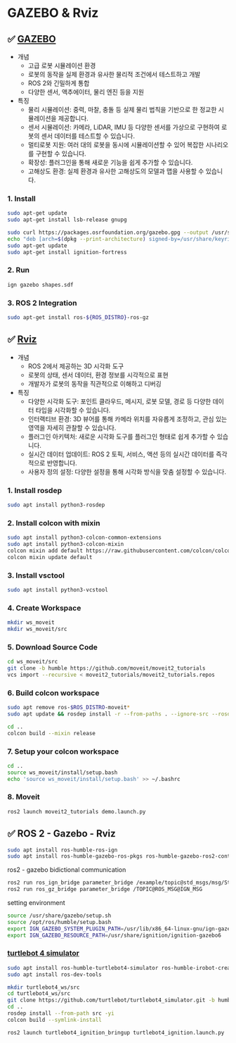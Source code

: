 # GAZEBO & Rviz

## ✅ [GAZEBO](https://gazebosim.org/docs/fortress/getstarted/)

- 개념
  - 고급 로봇 시뮬레이션 환경
  - 로봇의 동작을 실제 환경과 유사한 물리적 조건에서 테스트하고 개발
  - ROS 2와 긴밀하게 통합
  - 다양한 센서, 액추에이터, 물리 엔진 등을 지원
- 특징
  - 물리 시뮬레이션: 중력, 마찰, 충돌 등 실제 물리 법칙을 기반으로 한 정교한 시뮬레이션을 제공합니다.
  - 센서 시뮬레이션: 카메라, LiDAR, IMU 등 다양한 센서를 가상으로 구현하여 로봇의 센서 데이터를 테스트할 수 있습니다.
  - 멀티로봇 지원: 여러 대의 로봇을 동시에 시뮬레이션할 수 있어 복잡한 시나리오를 구현할 수 있습니다.
  - 확장성: 플러그인을 통해 새로운 기능을 쉽게 추가할 수 있습니다.
  - 고해상도 환경: 실제 환경과 유사한 고해상도의 모델과 맵을 사용할 수 있습니다.

### 1. Install

```bash
sudo apt-get update
sudo apt-get install lsb-release gnupg
```

```bash
sudo curl https://packages.osrfoundation.org/gazebo.gpg --output /usr/share/keyrings/pkgs-osrf-archive-keyring.gpg
echo "deb [arch=$(dpkg --print-architecture) signed-by=/usr/share/keyrings/pkgs-osrf-archive-keyring.gpg] http://packages.osrfoundation.org/gazebo/ubuntu-stable $(lsb_release -cs) main" | sudo tee /etc/apt/sources.list.d/gazebo-stable.list > /dev/null
sudo apt-get update
sudo apt-get install ignition-fortress
```

### 2. Run
```bash
ign gazebo shapes.sdf
```

### 3. ROS 2 Integration
```bash
sudo apt-get install ros-${ROS_DISTRO}-ros-gz
```

## ✅ [Rviz](https://moveit.picknik.ai/main/doc/tutorials/getting_started/getting_started.html)

- 개념
  - ROS 2에서 제공하는 3D 시각화 도구
  - 로봇의 상태, 센서 데이터, 환경 정보를 시각적으로 표현
  - 개발자가 로봇의 동작을 직관적으로 이해하고 디버깅
- 특징
  - 다양한 시각화 도구: 포인트 클라우드, 메시지, 로봇 모델, 경로 등 다양한 데이터 타입을 시각화할 수 있습니다.
  - 인터랙티브 환경: 3D 뷰어를 통해 카메라 위치를 자유롭게 조정하고, 관심 있는 영역을 자세히 관찰할 수 있습니다.
  - 플러그인 아키텍처: 새로운 시각화 도구를 플러그인 형태로 쉽게 추가할 수 있습니다.
  - 실시간 데이터 업데이트: ROS 2 토픽, 서비스, 액션 등의 실시간 데이터를 즉각적으로 반영합니다.
  - 사용자 정의 설정: 다양한 설정을 통해 시각화 방식을 맞춤 설정할 수 있습니다.

### 1. Install rosdep
```bash
sudo apt install python3-rosdep
```

### 2. Install colcon with mixin
```bash
sudo apt install python3-colcon-common-extensions
sudo apt install python3-colcon-mixin
colcon mixin add default https://raw.githubusercontent.com/colcon/colcon-mixin-repository/master/index.yaml
colcon mixin update default
```

### 3. Install vsctool
```bash
sudo apt install python3-vcstool
```

### 4. Create Workspace
```bash
mkdir ws_moveit
mkdir ws_moveit/src
```

### 5. Download Source Code
```bash
cd ws_moveit/src
git clone -b humble https://github.com/moveit/moveit2_tutorials
vcs import --recursive < moveit2_tutorials/moveit2_tutorials.repos
```

### 6. Build colcon workspace
```bash
sudo apt remove ros-$ROS_DISTRO-moveit*
sudo apt update && rosdep install -r --from-paths . --ignore-src --rosdistro $ROS_DISTRO -y
```

```bash
cd ..
colcon build --mixin release
```

### 7. Setup your colcon workspace
```bash
cd ..
source ws_moveit/install/setup.bash
echo 'source ws_moveit/install/setup.bash' >> ~/.bashrc
```

### 8. Moveit
```bash
ros2 launch moveit2_tutorials demo.launch.py
```

## ✅ ROS 2 - Gazebo - Rviz
```bash
sudo apt install ros-humble-ros-ign
sudo apt install ros-humble-gazebo-ros-pkgs ros-humble-gazebo-ros2-control
```

ros2 - gazebo bidictional communication
```bash
ros2 run ros_ign_bridge parameter_bridge /example/topic@std_msgs/msg/String@ignition.msgs.StringMsg
ros2 run ros_gz_bridge parameter_bridge /TOPIC@ROS_MSG@IGN_MSG
```

setting environment
```bash
source /usr/share/gazebo/setup.sh
source /opt/ros/humble/setup.bash
export IGN_GAZEBO_SYSTEM_PLUGIN_PATH=/usr/lib/x86_64-linux-gnu/ign-gazebo-6/plugins
export IGN_GAZEBO_RESOURCE_PATH=/usr/share/ignition/ignition-gazebo6
```

### [turtlebot 4 simulator](https://turtlebot.github.io/turtlebot4-user-manual/software/turtlebot4_simulator.html)
```bash
sudo apt install ros-humble-turtlebot4-simulator ros-humble-irobot-create-nodes
sudo apt install ros-dev-tools
```

```bash
mkdir turtlebot4_ws/src
cd turtlebot4_ws/src
git clone https://github.com/turtlebot/turtlebot4_simulator.git -b humble
cd ..
rosdep install --from-path src -yi
colcon build --symlink-install
```

```bash
ros2 launch turtlebot4_ignition_bringup turtlebot4_ignition.launch.py
```